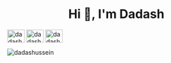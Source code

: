 <h1 align="center">Hi 👋, I'm Dadash</h1>
<p align="left">
<a href="https://codepen.io/dadashussein" target="blank"><img align="center" src="https://raw.githubusercontent.com/rahuldkjain/github-profile-readme-generator/master/src/images/icons/Social/codepen.svg" alt="dadashussein" height="30" width="40" /></a>
<a href="https://twitter.com/dadashussein" target="blank"><img align="center" src="https://raw.githubusercontent.com/rahuldkjain/github-profile-readme-generator/master/src/images/icons/Social/twitter.svg" alt="dadashussein" height="30" width="40" /></a>
<a href="https://linkedin.com/in/dadashussein" target="blank"><img align="center" src="https://raw.githubusercontent.com/rahuldkjain/github-profile-readme-generator/master/src/images/icons/Social/linked-in-alt.svg" alt="dadashussein" height="30" width="40" /></a>
</p>

<p><img align="center" src="https://github-readme-stats.vercel.app/api/top-langs?username=dadashussein&show_icons=true&locale=en&layout=compact" alt="dadashussein" /></p>


